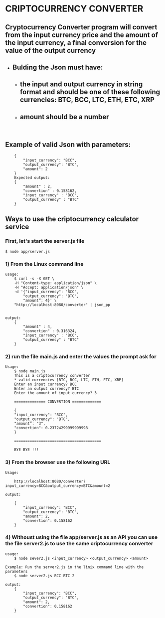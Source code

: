 
# CRIPTOCURRENCY CONVERTER

## Cryptocurrency Converter program will convert from the input currency price and the amount of the input currency, a final conversion for the value of the output currency

* ## Bulding the Json must have:
    * ## the input and output currency in string format and should be one of these following currencies: BTC, BCC, LTC, ETH, ETC, XRP
    * ## amount should be a number

<br>

## Example of valid Json with parameters:
        {
            "input_currency": "BCC",
            "output_currency": "BTC",
            "amount": 2
        }
        Expected output:
        {
            "amount" : 2,
            "convertion" : 0.158162,
            "input_currency" : "BCC",
            "output_currency" : "BTC"
        }



## Ways to use the criptocurrency calculator service

### First, let's start the server.js file
    $ node app/server.js
        
### 1) From the Linux command line
        
    usage:
        $ curl -s -X GET \
        -H "Content-type: application/json" \
        -H "Accept: application/json" \
        -d '{"input_currency": "BCC", 
            "output_currency": "BTC",
            "amount": 4}' \
        "http://localhost:8080/converter" | json_pp


    output:
        {
            "amount" : 4,
            "convertion" : 0.316324,
            "input_currency" : "BCC",
            "output_currency" : "BTC"
        }

### 2) run the file main.js and enter the values the prompt ask for
        
    Usage: 
        $ node main.js
        This is a criptocurrency converter
        * valid currencies [BTC, BCC, LTC, ETH, ETC, XRP]
        Enter an input currency? BCC
        Enter an output currency? BTC
        Enter the amount of input currency? 3

        ============== CONVERTION =============

        {
        "input_currency": "BCC",
        "output_currency": "BTC",
        "amount": "3",
        "convertion": 0.23724299999999998
        }

        =======================================

        BYE BYE !!!

### 3) From the browser use the following URL

    Usage:

        http://localhost:8080/converter?input_currency=BCC&output_currency=BTC&amount=2
    
    output:

        {
            "input_currency": "BCC",
            "output_currency": "BTC",
            "amount": 2,
            "convertion": 0.158162
        }

### 4) Withoust using the file app/server.js as an API you can use the file server2.js  to use the same criptocurrency converter

    usage:
        $ node sever2.js <input_currency> <output_currency> <amount>

    Example: Run the server2.js in the linix command line with the parameters
        $ node server2.js BCC BTC 2

    output:
        {
            "input_currency": "BCC",
            "output_currency": "BTC",
            "amount": 2,
            "convertion": 0.158162
        }